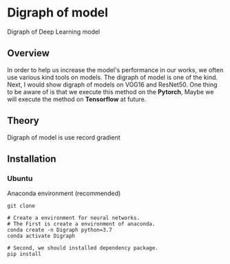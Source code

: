 # Digraph of model
Digraph of Deep Learning model

## Overview
In order to help us increase the model's performance in our works, we often use various kind tools on models. The digraph of model is one of the kind. Next, I would show digraph of models on VGG16 and ResNet50. One thing to be aware of is that we execute this method on the **Pytorch**, Maybe we will execute the method on **Tensorflow** at future.


## Theory
Digraph of model is use record gradient 

## Installation
### Ubuntu
Anaconda environment (recommended)
```
git clone 

# Create a environment for neural networks.
# The First is create a environment of anaconda.
conda create -n Digraph python=3.7
conda activate Digraph

# Second, we should installed dependency package.
pip install 
```
